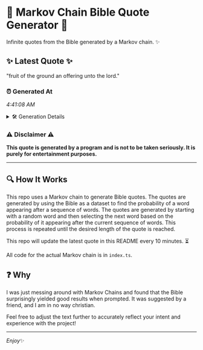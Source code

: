 # 📖 Markov Chain Bible Quote Generator 📖

Infinite quotes from the Bible generated by a Markov chain. ✨

## ✨ Latest Quote ✨
"fruit of the ground an offering unto the lord."

### ⏰ Generated At
*4:41:08 AM*

<details>
    <summary>🛠️ Generation Details</summary>
    <p>
        <strong>🌱 Seed:</strong> fruit<br>
        <strong>🔄 Iterations:</strong> 8<br>
        <strong>📜 Context History:</strong><br>[ fruit ]: of<br>[ fruit, of ]: the<br>[ fruit, of, the ]: ground<br>[ fruit, of, the, ground ]: an<br>[ fruit, of, the, ground, an ]: offering<br>[ fruit, of, the, ground, an, offering ]: unto<br>[ of, the, ground, an, offering, unto ]: the<br>[ the, ground, an, offering, unto, the ]: lord.<br>
    </p>
</details>

### ⚠️ Disclaimer ⚠️
**This quote is generated by a program and is not to be taken seriously. It is purely for entertainment purposes.**

---

## 🔍 How It Works

This repo uses a Markov chain to generate Bible quotes. The quotes are generated by using the Bible as a dataset to find the probability of a word appearing after a sequence of words. The quotes are generated by starting with a random word and then selecting the next word based on the probability of it appearing after the current sequence of words. This process is repeated until the desired length of the quote is reached.

This repo will update the latest quote in this README every 10 minutes. ⏳

All code for the actual Markov chain is in `index.ts`.

## ❓ Why

I was just messing around with Markov Chains and found that the Bible surprisingly yielded good results when prompted. 
It was suggested by a friend, and I am in no way christian.

Feel free to adjust the text further to accurately reflect your intent and experience with the project!

---

*Enjoy*✨

